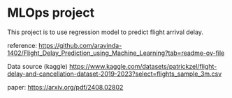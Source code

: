 # MLOps project

This project is to use regression model to predict flight arrival delay. 

reference: https://github.com/aravinda-1402/Flight_Delay_Prediction_using_Machine_Learning?tab=readme-ov-file

Data source (kaggle)
https://www.kaggle.com/datasets/patrickzel/flight-delay-and-cancellation-dataset-2019-2023?select=flights_sample_3m.csv

paper: https://arxiv.org/pdf/2408.02802
